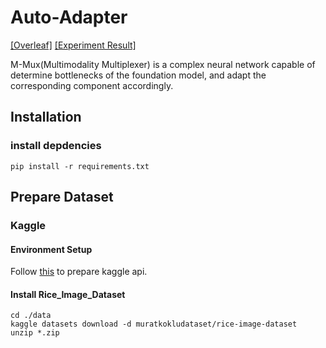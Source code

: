 # Auto-Adapter
[[Overleaf]](https://www.overleaf.com/project/645420d94a40fe5e86b5bcb5) [[Experiment Result]](https://docs.google.com/spreadsheets/d/1VdLHwpSc6WaDBDBAlwTeeVHV2-NfAFiPXYJk1-J5hxs)

M-Mux(Multimodality Multiplexer) is a complex neural network capable of determine bottlenecks of the foundation model, and adapt the corresponding component accordingly. 

## Installation
### install depdencies 
```
pip install -r requirements.txt
```

## Prepare Dataset
### Kaggle

#### Environment Setup
Follow [this](https://github.com/Kaggle/kaggle-api#readme) to prepare kaggle api. 

#### Install Rice_Image_Dataset
```
cd ./data
kaggle datasets download -d muratkokludataset/rice-image-dataset
unzip *.zip
```
